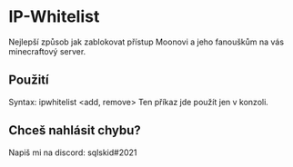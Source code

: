 # IP-Whitelist
 
Nejlepší způsob jak zablokovat přístup Moonovi a jeho fanouškům na vás minecraftový server.

## Použití
Syntax: ipwhitelist <add, remove> <ip>
 Ten příkaz jde použít jen v konzoli.
 
## Chceš nahlásit chybu?
Napiš mi na discord: sqlskid#2021
